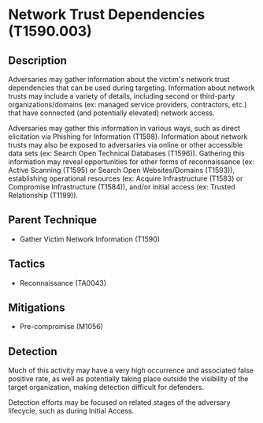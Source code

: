 # Network Trust Dependencies (T1590.003)

## Description
Adversaries may gather information about the victim's network trust dependencies that can be used during targeting. Information about network trusts may include a variety of details, including second or third-party organizations/domains (ex: managed service providers, contractors, etc.) that have connected (and potentially elevated) network access.

Adversaries may gather this information in various ways, such as direct elicitation via Phishing for Information (T1598). Information about network trusts may also be exposed to adversaries via online or other accessible data sets (ex: Search Open Technical Databases (T1596)). Gathering this information may reveal opportunities for other forms of reconnaissance (ex: Active Scanning (T1595) or Search Open Websites/Domains (T1593)), establishing operational resources (ex: Acquire Infrastructure (T1583) or Compromise Infrastructure (T1584)), and/or initial access (ex: Trusted Relationship (T1199)).

## Parent Technique
- Gather Victim Network Information (T1590)

## Tactics
- Reconnaissance (TA0043)

## Mitigations
- Pre-compromise (M1056)

## Detection
Much of this activity may have a very high occurrence and associated false positive rate, as well as potentially taking place outside the visibility of the target organization, making detection difficult for defenders.

Detection efforts may be focused on related stages of the adversary lifecycle, such as during Initial Access.

